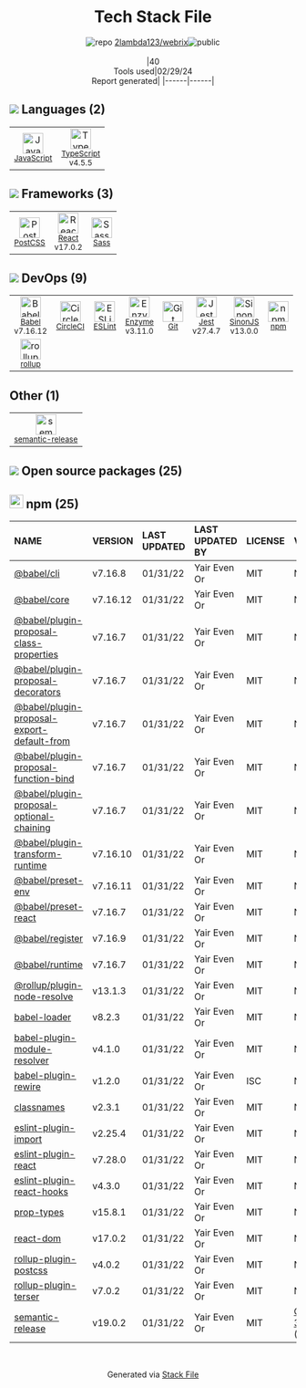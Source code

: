 <!--
&lt;--- Readme.md Snippet without images Start ---&gt;
## Tech Stack
2lambda123/webrix is built on the following main stack:

- [JavaScript](https://developer.mozilla.org/en-US/docs/Web/JavaScript) – Languages
- [TypeScript](http://www.typescriptlang.org) – Languages
- [PostCSS](https://github.com/postcss/postcss) – CSS Pre-processors / Extensions
- [React](https://reactjs.org/) – Javascript UI Libraries
- [Sass](http://sass-lang.com/) – CSS Pre-processors / Extensions
- [Babel](http://babeljs.io/) – JavaScript Compilers
- [CircleCI](https://circleci.com/) – Continuous Integration
- [ESLint](http://eslint.org/) – Code Review
- [Enzyme](https://enzymejs.github.io/enzyme/) – Javascript Testing Framework
- [Jest](http://facebook.github.io/jest/) – Javascript Testing Framework
- [SinonJS](http://sinonjs.org/) – Javascript Testing Framework
- [rollup](http://rollupjs.org/) – JS Build Tools / JS Task Runners

Full tech stack [here](/techstack.md)

&lt;--- Readme.md Snippet without images End ---&gt;

&lt;--- Readme.md Snippet with images Start ---&gt;
## Tech Stack
2lambda123/webrix is built on the following main stack:

- <img width='25' height='25' src='https://img.stackshare.io/service/1209/javascript.jpeg' alt='JavaScript'/> [JavaScript](https://developer.mozilla.org/en-US/docs/Web/JavaScript) – Languages
- <img width='25' height='25' src='https://img.stackshare.io/service/1612/bynNY5dJ.jpg' alt='TypeScript'/> [TypeScript](http://www.typescriptlang.org) – Languages
- <img width='25' height='25' src='https://img.stackshare.io/service/3339/rlFcjEdI.png' alt='PostCSS'/> [PostCSS](https://github.com/postcss/postcss) – CSS Pre-processors / Extensions
- <img width='25' height='25' src='https://img.stackshare.io/service/1020/OYIaJ1KK.png' alt='React'/> [React](https://reactjs.org/) – Javascript UI Libraries
- <img width='25' height='25' src='https://img.stackshare.io/service/1171/jCR2zNJV.png' alt='Sass'/> [Sass](http://sass-lang.com/) – CSS Pre-processors / Extensions
- <img width='25' height='25' src='https://img.stackshare.io/service/2739/-1wfGjNw.png' alt='Babel'/> [Babel](http://babeljs.io/) – JavaScript Compilers
- <img width='25' height='25' src='https://img.stackshare.io/service/190/CvqrSSFs_400x400.jpg' alt='CircleCI'/> [CircleCI](https://circleci.com/) – Continuous Integration
- <img width='25' height='25' src='https://img.stackshare.io/service/3337/Q4L7Jncy.jpg' alt='ESLint'/> [ESLint](http://eslint.org/) – Code Review
- <img width='25' height='25' src='https://img.stackshare.io/service/4488/default_87e6ca3fa146a959af95ccf3df1ec550eb434129.png' alt='Enzyme'/> [Enzyme](https://enzymejs.github.io/enzyme/) – Javascript Testing Framework
- <img width='25' height='25' src='https://img.stackshare.io/service/830/jest.png' alt='Jest'/> [Jest](http://facebook.github.io/jest/) – Javascript Testing Framework
- <img width='25' height='25' src='https://img.stackshare.io/service/3509/logo.png' alt='SinonJS'/> [SinonJS](http://sinonjs.org/) – Javascript Testing Framework
- <img width='25' height='25' src='https://img.stackshare.io/service/4423/zE8RTn9E_400x400.jpg' alt='rollup'/> [rollup](http://rollupjs.org/) – JS Build Tools / JS Task Runners

Full tech stack [here](/techstack.md)

&lt;--- Readme.md Snippet with images End ---&gt;
-->
<div align="center">

# Tech Stack File
![](https://img.stackshare.io/repo.svg "repo") [2lambda123/webrix](https://github.com/2lambda123/webrix)![](https://img.stackshare.io/public_badge.svg "public")
<br/><br/>
|40<br/>Tools used|02/29/24 <br/>Report generated|
|------|------|
</div>

## <img src='https://img.stackshare.io/languages.svg'/> Languages (2)
<table><tr>
  <td align='center'>
  <img width='36' height='36' src='https://img.stackshare.io/service/1209/javascript.jpeg' alt='JavaScript'>
  <br>
  <sub><a href="https://developer.mozilla.org/en-US/docs/Web/JavaScript">JavaScript</a></sub>
  <br>
  <sub></sub>
</td>

<td align='center'>
  <img width='36' height='36' src='https://img.stackshare.io/service/1612/bynNY5dJ.jpg' alt='TypeScript'>
  <br>
  <sub><a href="http://www.typescriptlang.org">TypeScript</a></sub>
  <br>
  <sub>v4.5.5</sub>
</td>

</tr>
</table>

## <img src='https://img.stackshare.io/frameworks.svg'/> Frameworks (3)
<table><tr>
  <td align='center'>
  <img width='36' height='36' src='https://img.stackshare.io/service/3339/rlFcjEdI.png' alt='PostCSS'>
  <br>
  <sub><a href="https://github.com/postcss/postcss">PostCSS</a></sub>
  <br>
  <sub></sub>
</td>

<td align='center'>
  <img width='36' height='36' src='https://img.stackshare.io/service/1020/OYIaJ1KK.png' alt='React'>
  <br>
  <sub><a href="https://reactjs.org/">React</a></sub>
  <br>
  <sub>v17.0.2</sub>
</td>

<td align='center'>
  <img width='36' height='36' src='https://img.stackshare.io/service/1171/jCR2zNJV.png' alt='Sass'>
  <br>
  <sub><a href="http://sass-lang.com/">Sass</a></sub>
  <br>
  <sub></sub>
</td>

</tr>
</table>

## <img src='https://img.stackshare.io/devops.svg'/> DevOps (9)
<table><tr>
  <td align='center'>
  <img width='36' height='36' src='https://img.stackshare.io/service/2739/-1wfGjNw.png' alt='Babel'>
  <br>
  <sub><a href="http://babeljs.io/">Babel</a></sub>
  <br>
  <sub>v7.16.12</sub>
</td>

<td align='center'>
  <img width='36' height='36' src='https://img.stackshare.io/service/190/CvqrSSFs_400x400.jpg' alt='CircleCI'>
  <br>
  <sub><a href="https://circleci.com/">CircleCI</a></sub>
  <br>
  <sub></sub>
</td>

<td align='center'>
  <img width='36' height='36' src='https://img.stackshare.io/service/3337/Q4L7Jncy.jpg' alt='ESLint'>
  <br>
  <sub><a href="http://eslint.org/">ESLint</a></sub>
  <br>
  <sub></sub>
</td>

<td align='center'>
  <img width='36' height='36' src='https://img.stackshare.io/service/4488/default_87e6ca3fa146a959af95ccf3df1ec550eb434129.png' alt='Enzyme'>
  <br>
  <sub><a href="https://enzymejs.github.io/enzyme/">Enzyme</a></sub>
  <br>
  <sub>v3.11.0</sub>
</td>

<td align='center'>
  <img width='36' height='36' src='https://img.stackshare.io/service/1046/git.png' alt='Git'>
  <br>
  <sub><a href="http://git-scm.com/">Git</a></sub>
  <br>
  <sub></sub>
</td>

<td align='center'>
  <img width='36' height='36' src='https://img.stackshare.io/service/830/jest.png' alt='Jest'>
  <br>
  <sub><a href="http://facebook.github.io/jest/">Jest</a></sub>
  <br>
  <sub>v27.4.7</sub>
</td>

<td align='center'>
  <img width='36' height='36' src='https://img.stackshare.io/service/3509/logo.png' alt='SinonJS'>
  <br>
  <sub><a href="http://sinonjs.org/">SinonJS</a></sub>
  <br>
  <sub>v13.0.0</sub>
</td>

<td align='center'>
  <img width='36' height='36' src='https://img.stackshare.io/service/1120/lejvzrnlpb308aftn31u.png' alt='npm'>
  <br>
  <sub><a href="https://www.npmjs.com/">npm</a></sub>
  <br>
  <sub></sub>
</td>

</tr>
<tr>
  <td align='center'>
  <img width='36' height='36' src='https://img.stackshare.io/service/4423/zE8RTn9E_400x400.jpg' alt='rollup'>
  <br>
  <sub><a href="http://rollupjs.org/">rollup</a></sub>
  <br>
  <sub></sub>
</td>

</tr>
</table>

## Other (1)
<table><tr>
  <td align='center'>
  <img width='36' height='36' src='https://img.stackshare.io/service/10156/12867925.png' alt='semantic-release'>
  <br>
  <sub><a href="https://github.com/semantic-release/semantic-release">semantic-release</a></sub>
  <br>
  <sub></sub>
</td>

</tr>
</table>


## <img src='https://img.stackshare.io/group.svg' /> Open source packages (25)</h2>

## <img width='24' height='24' src='https://img.stackshare.io/service/1120/lejvzrnlpb308aftn31u.png'/> npm (25)

|NAME|VERSION|LAST UPDATED|LAST UPDATED BY|LICENSE|VULNERABILITIES|
|:------|:------|:------|:------|:------|:------|
|[@babel/cli](https://www.npmjs.com/@babel/cli)|v7.16.8|01/31/22|Yair Even Or |MIT|N/A|
|[@babel/core](https://www.npmjs.com/@babel/core)|v7.16.12|01/31/22|Yair Even Or |MIT|N/A|
|[@babel/plugin-proposal-class-properties](https://www.npmjs.com/@babel/plugin-proposal-class-properties)|v7.16.7|01/31/22|Yair Even Or |MIT|N/A|
|[@babel/plugin-proposal-decorators](https://www.npmjs.com/@babel/plugin-proposal-decorators)|v7.16.7|01/31/22|Yair Even Or |MIT|N/A|
|[@babel/plugin-proposal-export-default-from](https://www.npmjs.com/@babel/plugin-proposal-export-default-from)|v7.16.7|01/31/22|Yair Even Or |MIT|N/A|
|[@babel/plugin-proposal-function-bind](https://www.npmjs.com/@babel/plugin-proposal-function-bind)|v7.16.7|01/31/22|Yair Even Or |MIT|N/A|
|[@babel/plugin-proposal-optional-chaining](https://www.npmjs.com/@babel/plugin-proposal-optional-chaining)|v7.16.7|01/31/22|Yair Even Or |MIT|N/A|
|[@babel/plugin-transform-runtime](https://www.npmjs.com/@babel/plugin-transform-runtime)|v7.16.10|01/31/22|Yair Even Or |MIT|N/A|
|[@babel/preset-env](https://www.npmjs.com/@babel/preset-env)|v7.16.11|01/31/22|Yair Even Or |MIT|N/A|
|[@babel/preset-react](https://www.npmjs.com/@babel/preset-react)|v7.16.7|01/31/22|Yair Even Or |MIT|N/A|
|[@babel/register](https://www.npmjs.com/@babel/register)|v7.16.9|01/31/22|Yair Even Or |MIT|N/A|
|[@babel/runtime](https://www.npmjs.com/@babel/runtime)|v7.16.7|01/31/22|Yair Even Or |MIT|N/A|
|[@rollup/plugin-node-resolve](https://www.npmjs.com/@rollup/plugin-node-resolve)|v13.1.3|01/31/22|Yair Even Or |MIT|N/A|
|[babel-loader](https://www.npmjs.com/babel-loader)|v8.2.3|01/31/22|Yair Even Or |MIT|N/A|
|[babel-plugin-module-resolver](https://www.npmjs.com/babel-plugin-module-resolver)|v4.1.0|01/31/22|Yair Even Or |MIT|N/A|
|[babel-plugin-rewire](https://www.npmjs.com/babel-plugin-rewire)|v1.2.0|01/31/22|Yair Even Or |ISC|N/A|
|[classnames](https://www.npmjs.com/classnames)|v2.3.1|01/31/22|Yair Even Or |MIT|N/A|
|[eslint-plugin-import](https://www.npmjs.com/eslint-plugin-import)|v2.25.4|01/31/22|Yair Even Or |MIT|N/A|
|[eslint-plugin-react](https://www.npmjs.com/eslint-plugin-react)|v7.28.0|01/31/22|Yair Even Or |MIT|N/A|
|[eslint-plugin-react-hooks](https://www.npmjs.com/eslint-plugin-react-hooks)|v4.3.0|01/31/22|Yair Even Or |MIT|N/A|
|[prop-types](https://www.npmjs.com/prop-types)|v15.8.1|01/31/22|Yair Even Or |MIT|N/A|
|[react-dom](https://www.npmjs.com/react-dom)|v17.0.2|01/31/22|Yair Even Or |MIT|N/A|
|[rollup-plugin-postcss](https://www.npmjs.com/rollup-plugin-postcss)|v4.0.2|01/31/22|Yair Even Or |MIT|N/A|
|[rollup-plugin-terser](https://www.npmjs.com/rollup-plugin-terser)|v7.0.2|01/31/22|Yair Even Or |MIT|N/A|
|[semantic-release](https://www.npmjs.com/semantic-release)|v19.0.2|01/31/22|Yair Even Or |MIT|[CVE-2022-31051](https://github.com/advisories/GHSA-x2pg-mjhr-2m5x) (Moderate)|

<br/>
<div align='center'>

Generated via [Stack File](https://github.com/marketplace/stack-file)

